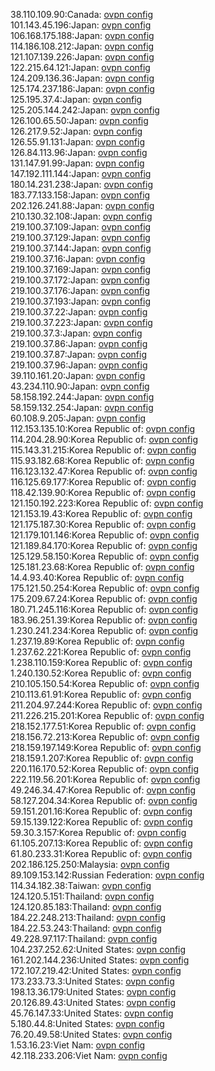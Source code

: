 38.110.109.90:Canada: [ovpn config](vpn/38_110_109_90.ovpn)  
101.143.45.196:Japan: [ovpn config](vpn/101_143_45_196.ovpn)  
106.168.175.188:Japan: [ovpn config](vpn/106_168_175_188.ovpn)  
114.186.108.212:Japan: [ovpn config](vpn/114_186_108_212.ovpn)  
121.107.139.226:Japan: [ovpn config](vpn/121_107_139_226.ovpn)  
122.215.64.121:Japan: [ovpn config](vpn/122_215_64_121.ovpn)  
124.209.136.36:Japan: [ovpn config](vpn/124_209_136_36.ovpn)  
125.174.237.186:Japan: [ovpn config](vpn/125_174_237_186.ovpn)  
125.195.37.4:Japan: [ovpn config](vpn/125_195_37_4.ovpn)  
125.205.144.242:Japan: [ovpn config](vpn/125_205_144_242.ovpn)  
126.100.65.50:Japan: [ovpn config](vpn/126_100_65_50.ovpn)  
126.217.9.52:Japan: [ovpn config](vpn/126_217_9_52.ovpn)  
126.55.91.131:Japan: [ovpn config](vpn/126_55_91_131.ovpn)  
126.84.113.96:Japan: [ovpn config](vpn/126_84_113_96.ovpn)  
131.147.91.99:Japan: [ovpn config](vpn/131_147_91_99.ovpn)  
147.192.111.144:Japan: [ovpn config](vpn/147_192_111_144.ovpn)  
180.14.231.238:Japan: [ovpn config](vpn/180_14_231_238.ovpn)  
183.77.133.158:Japan: [ovpn config](vpn/183_77_133_158.ovpn)  
202.126.241.88:Japan: [ovpn config](vpn/202_126_241_88.ovpn)  
210.130.32.108:Japan: [ovpn config](vpn/210_130_32_108.ovpn)  
219.100.37.109:Japan: [ovpn config](vpn/219_100_37_109.ovpn)  
219.100.37.129:Japan: [ovpn config](vpn/219_100_37_129.ovpn)  
219.100.37.144:Japan: [ovpn config](vpn/219_100_37_144.ovpn)  
219.100.37.16:Japan: [ovpn config](vpn/219_100_37_16.ovpn)  
219.100.37.169:Japan: [ovpn config](vpn/219_100_37_169.ovpn)  
219.100.37.172:Japan: [ovpn config](vpn/219_100_37_172.ovpn)  
219.100.37.176:Japan: [ovpn config](vpn/219_100_37_176.ovpn)  
219.100.37.193:Japan: [ovpn config](vpn/219_100_37_193.ovpn)  
219.100.37.22:Japan: [ovpn config](vpn/219_100_37_22.ovpn)  
219.100.37.223:Japan: [ovpn config](vpn/219_100_37_223.ovpn)  
219.100.37.3:Japan: [ovpn config](vpn/219_100_37_3.ovpn)  
219.100.37.86:Japan: [ovpn config](vpn/219_100_37_86.ovpn)  
219.100.37.87:Japan: [ovpn config](vpn/219_100_37_87.ovpn)  
219.100.37.96:Japan: [ovpn config](vpn/219_100_37_96.ovpn)  
39.110.161.20:Japan: [ovpn config](vpn/39_110_161_20.ovpn)  
43.234.110.90:Japan: [ovpn config](vpn/43_234_110_90.ovpn)  
58.158.192.244:Japan: [ovpn config](vpn/58_158_192_244.ovpn)  
58.159.132.254:Japan: [ovpn config](vpn/58_159_132_254.ovpn)  
60.108.9.205:Japan: [ovpn config](vpn/60_108_9_205.ovpn)  
112.153.135.10:Korea Republic of: [ovpn config](vpn/112_153_135_10.ovpn)  
114.204.28.90:Korea Republic of: [ovpn config](vpn/114_204_28_90.ovpn)  
115.143.31.215:Korea Republic of: [ovpn config](vpn/115_143_31_215.ovpn)  
115.93.182.68:Korea Republic of: [ovpn config](vpn/115_93_182_68.ovpn)  
116.123.132.47:Korea Republic of: [ovpn config](vpn/116_123_132_47.ovpn)  
116.125.69.177:Korea Republic of: [ovpn config](vpn/116_125_69_177.ovpn)  
118.42.139.90:Korea Republic of: [ovpn config](vpn/118_42_139_90.ovpn)  
121.150.192.223:Korea Republic of: [ovpn config](vpn/121_150_192_223.ovpn)  
121.153.19.43:Korea Republic of: [ovpn config](vpn/121_153_19_43.ovpn)  
121.175.187.30:Korea Republic of: [ovpn config](vpn/121_175_187_30.ovpn)  
121.179.101.146:Korea Republic of: [ovpn config](vpn/121_179_101_146.ovpn)  
121.189.84.170:Korea Republic of: [ovpn config](vpn/121_189_84_170.ovpn)  
125.129.58.150:Korea Republic of: [ovpn config](vpn/125_129_58_150.ovpn)  
125.181.23.68:Korea Republic of: [ovpn config](vpn/125_181_23_68.ovpn)  
14.4.93.40:Korea Republic of: [ovpn config](vpn/14_4_93_40.ovpn)  
175.121.50.254:Korea Republic of: [ovpn config](vpn/175_121_50_254.ovpn)  
175.209.67.24:Korea Republic of: [ovpn config](vpn/175_209_67_24.ovpn)  
180.71.245.116:Korea Republic of: [ovpn config](vpn/180_71_245_116.ovpn)  
183.96.251.39:Korea Republic of: [ovpn config](vpn/183_96_251_39.ovpn)  
1.230.241.234:Korea Republic of: [ovpn config](vpn/1_230_241_234.ovpn)  
1.237.19.89:Korea Republic of: [ovpn config](vpn/1_237_19_89.ovpn)  
1.237.62.221:Korea Republic of: [ovpn config](vpn/1_237_62_221.ovpn)  
1.238.110.159:Korea Republic of: [ovpn config](vpn/1_238_110_159.ovpn)  
1.240.130.52:Korea Republic of: [ovpn config](vpn/1_240_130_52.ovpn)  
210.105.150.54:Korea Republic of: [ovpn config](vpn/210_105_150_54.ovpn)  
210.113.61.91:Korea Republic of: [ovpn config](vpn/210_113_61_91.ovpn)  
211.204.97.244:Korea Republic of: [ovpn config](vpn/211_204_97_244.ovpn)  
211.226.215.201:Korea Republic of: [ovpn config](vpn/211_226_215_201.ovpn)  
218.152.177.51:Korea Republic of: [ovpn config](vpn/218_152_177_51.ovpn)  
218.156.72.213:Korea Republic of: [ovpn config](vpn/218_156_72_213.ovpn)  
218.159.197.149:Korea Republic of: [ovpn config](vpn/218_159_197_149.ovpn)  
218.159.1.207:Korea Republic of: [ovpn config](vpn/218_159_1_207.ovpn)  
220.116.170.52:Korea Republic of: [ovpn config](vpn/220_116_170_52.ovpn)  
222.119.56.201:Korea Republic of: [ovpn config](vpn/222_119_56_201.ovpn)  
49.246.34.47:Korea Republic of: [ovpn config](vpn/49_246_34_47.ovpn)  
58.127.204.34:Korea Republic of: [ovpn config](vpn/58_127_204_34.ovpn)  
59.151.201.16:Korea Republic of: [ovpn config](vpn/59_151_201_16.ovpn)  
59.15.139.122:Korea Republic of: [ovpn config](vpn/59_15_139_122.ovpn)  
59.30.3.157:Korea Republic of: [ovpn config](vpn/59_30_3_157.ovpn)  
61.105.207.13:Korea Republic of: [ovpn config](vpn/61_105_207_13.ovpn)  
61.80.233.31:Korea Republic of: [ovpn config](vpn/61_80_233_31.ovpn)  
202.186.125.250:Malaysia: [ovpn config](vpn/202_186_125_250.ovpn)  
89.109.153.142:Russian Federation: [ovpn config](vpn/89_109_153_142.ovpn)  
114.34.182.38:Taiwan: [ovpn config](vpn/114_34_182_38.ovpn)  
124.120.5.151:Thailand: [ovpn config](vpn/124_120_5_151.ovpn)  
124.120.85.183:Thailand: [ovpn config](vpn/124_120_85_183.ovpn)  
184.22.248.213:Thailand: [ovpn config](vpn/184_22_248_213.ovpn)  
184.22.53.243:Thailand: [ovpn config](vpn/184_22_53_243.ovpn)  
49.228.97.117:Thailand: [ovpn config](vpn/49_228_97_117.ovpn)  
104.237.252.62:United States: [ovpn config](vpn/104_237_252_62.ovpn)  
161.202.144.236:United States: [ovpn config](vpn/161_202_144_236.ovpn)  
172.107.219.42:United States: [ovpn config](vpn/172_107_219_42.ovpn)  
173.233.73.3:United States: [ovpn config](vpn/173_233_73_3.ovpn)  
198.13.36.179:United States: [ovpn config](vpn/198_13_36_179.ovpn)  
20.126.89.43:United States: [ovpn config](vpn/20_126_89_43.ovpn)  
45.76.147.33:United States: [ovpn config](vpn/45_76_147_33.ovpn)  
5.180.44.8:United States: [ovpn config](vpn/5_180_44_8.ovpn)  
76.20.49.58:United States: [ovpn config](vpn/76_20_49_58.ovpn)  
1.53.16.23:Viet Nam: [ovpn config](vpn/1_53_16_23.ovpn)  
42.118.233.206:Viet Nam: [ovpn config](vpn/42_118_233_206.ovpn)  
